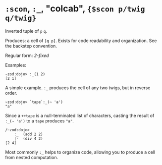 # `:scon`, `:_`, "colcab", `{$scon p/twig q/twig}`

Inverted tuple of `p` `q`.

Produces: a cell of `[q p]`. Exists for code readability and organization. See the backstep convention.

Regular form: *2-fixed*

Examples:

    ~zod:dojo> :_(1 2)
    [2 1]

A simple example. `:_` produces the cell of any two twigs, but in
reverse order.

    ~zod:dojo> `tape`:_(~ 'a')
    "a"

Since a `++tape` is a null-terminated list of characters, casting
the result of `:_(~ 'a')` to a `tape` produces `"a"`.

    /~zod:dojo> 
        :_  (add 2 2)
        |-  (div 4 2)
    [2 4]

Most commonly `:_` helps to organize code, allowing you to produce a
cell from nested computation.

